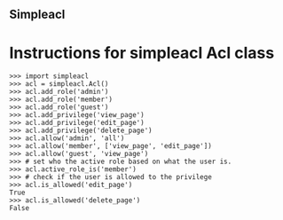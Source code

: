 Simpleacl
---------

Instructions for simpleacl Acl class
====================================

    >>> import simpleacl
    >>> acl = simpleacl.Acl()
    >>> acl.add_role('admin')
    >>> acl.add_role('member')
    >>> acl.add_role('guest')
    >>> acl.add_privilege('view_page')
    >>> acl.add_privilege('edit_page')
    >>> acl.add_privilege('delete_page')
    >>> acl.allow('admin', 'all')
    >>> acl.allow('member', ['view_page', 'edit_page'])
    >>> acl.allow('guest', 'view_page')
    >>> # set who the active role based on what the user is.
    >>> acl.active_role_is('member')
    >>> # check if the user is allowed to the privilege
    >>> acl.is_allowed('edit_page')
    True
    >>> acl.is_allowed('delete_page')
    False
